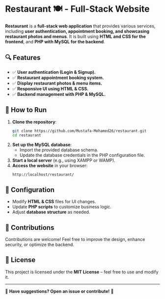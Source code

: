 # Restaurant 🍽️ - Full-Stack Website

**Restaurant** is a **full-stack web application** that provides various services, including **user authentication, appointment booking, and showcasing restaurant photos and menus**. It is built using **HTML and CSS for the frontend**, and **PHP with MySQL for the backend**.

## 🔍 Features
- ✅ **User authentication (Login & Signup).**
- ✅ **Restaurant appointment booking system.**
- ✅ **Display restaurant photos & menu items.**
- ✅ **Responsive UI using HTML & CSS.**
- ✅ **Backend management with PHP & MySQL.**

## 🚀 How to Run
1. **Clone the repository**:
   ```bash
   git clone https://github.com/Mustafa-Mohamed26/restaurant.git
   cd restaurant
   ```
2. **Set up the MySQL database**:
   - Import the provided database schema.
   - Update the database credentials in the PHP configuration file.
3. **Start a local server** (e.g., using XAMPP or WAMP).
4. **Access the website** in your browser:
   ```
   http://localhost/restaurant/
   ```

## 📝 Configuration
- Modify **HTML & CSS** files for UI changes.
- Update **PHP scripts** to customize business logic.
- Adjust **database structure** as needed.

## 🤝 Contributions
Contributions are welcome! Feel free to improve the design, enhance security, or optimize the backend.

## 📜 License
This project is licensed under the **MIT License** – feel free to use and modify it.

---
📩 **Have suggestions? Open an issue or contribute!** 🚀

